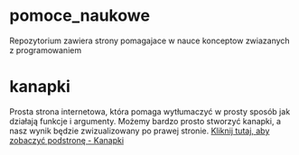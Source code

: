# pomoce_naukowe
Repozytorium zawiera strony pomagajace w nauce konceptow zwiazanych z programowaniem

# kanapki
Prosta strona internetowa, która pomaga wytłumaczyć w prosty sposób jak działają funkcje i argumenty. Możemy bardzo prosto stworzyć kanapki, a nasz wynik będzie zwizualizowany po prawej stronie.
[Kliknij tutaj, aby zobaczyć podstronę - Kanapki](https://0x45r.github.io/pomoce_naukowe/kanapki/)
